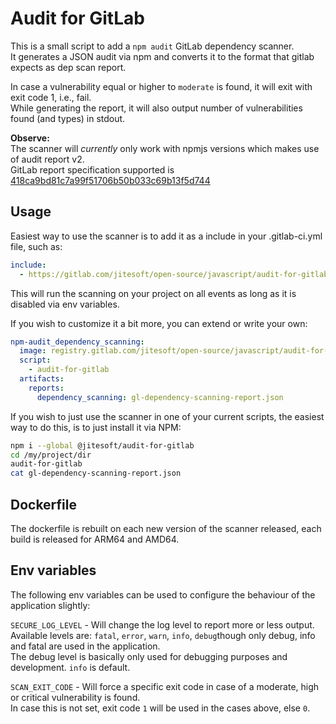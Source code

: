 # Audit for GitLab

This is a small script to add a `npm audit` GitLab dependency scanner.  
It generates a JSON audit via npm and converts it to the format that gitlab expects as dep scan report.  

In case a vulnerability equal or higher to `moderate` is found, it will exit with exit code 1, i.e., fail.  
While generating the report, it will also output number of vulnerabilities found (and types) in stdout.


**Observe:**  
The scanner will _currently_ only work with npmjs versions which makes use of audit report v2.  
GitLab report specification supported is [418ca9bd81c7a99f51706b50b033c69b13f5d744](https://gitlab.com/gitlab-org/security-products/security-report-schemas/-/blob/5778ed0c8f9996f3a809439fc61a0b5272b26a0a/dist/dependency-scanning-report-format.json)

## Usage

Easiest way to use the scanner is to add it as a include in your .gitlab-ci.yml file, such as:

```yaml
include:
  - https://gitlab.com/jitesoft/open-source/javascript/audit-for-gitlab/raw/master/scan.yml
```

This will run the scanning on your project on all events as long as it is disabled via env variables.

If you wish to customize it a bit more, you can extend or write your own:

```yaml
npm-audit_dependency_scanning:
  image: registry.gitlab.com/jitesoft/open-source/javascript/audit-for-gitlab:1
  script:
    - audit-for-gitlab
  artifacts:
    reports:
      dependency_scanning: gl-dependency-scanning-report.json
```

If you wish to just use the scanner in one of your current scripts, the easiest way to do this, is to just install it via NPM:

```sh
npm i --global @jitesoft/audit-for-gitlab
cd /my/project/dir
audit-for-gitlab
cat gl-dependency-scanning-report.json
```

## Dockerfile

The dockerfile is rebuilt on each new version of the scanner released, each build is released for ARM64 and AMD64.  

## Env variables

The following env variables can be used to configure the behaviour of the application slightly:

`SECURE_LOG_LEVEL` - Will change the log level to report more or less output.  
Available levels are: `fatal`, `error`, `warn`, `info`, `debug`though only debug, info and fatal are used in the application.  
The debug level is basically only used for debugging purposes and development. `info` is default.

`SCAN_EXIT_CODE` - Will force a specific exit code in case of a moderate, high or critical vulnerability is found.  
In case this is not set, exit code `1` will be used in the cases above, else `0`.
